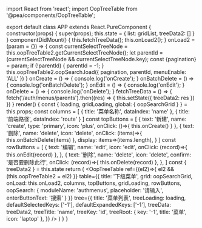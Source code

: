 import React from 'react';
import OopTreeTable from '@pea/components/OopTreeTable';

export default class APP extends React.PureComponent {
  constructor(props) {
    super(props);
    this.state = {
      list: gridList,
      treeData2: []
    }
  }
  componentDidMount() {
    this.fetchTreeData();
    this.onLoad2();
  }
  onLoad2 = (param = {}) => {
    const currentSelectTreeNode = this.oopTreeTable2.getCurrentSelectTreeNode();
    let parentId = (currentSelectTreeNode && currentSelectTreeNode.key);
    const {pagination} = param;
    if (!parentId) {
      parentId = -1;
    }
    this.oopTreeTable2.oopSearch.load({
      pagination,
      parentId,
      menuEnable: 'ALL'
    })
  }
  onCreate = () => {
    console.log('onCreate');
  }
  onBatchDelete = () => {
    console.log('onBatchDelete');
  }
  onEdit = () => {
    console.log('onEdit');
  }
  onDelete = () => {
    console.log('onDelete');
  }
  fetchTreeData = () => {
    fetch('/auth/menus/parents').then((res) => {
      this.setState({
        treeData2: res
      })
    })
  }
  render() {
    const {
      loading,
      gridLoading,
      global: { oopSearchGrid }
    } = this.props;
    const columns = [
      {
        title: '菜单名称', dataIndex: 'name'
      },
      {
        title: '前端路径', dataIndex: 'route'
      }
    ]
    const topButtons = [
      {
        text: '新建',
        name: 'create',
        type: 'primary',
        icon: 'plus',
        onClick: ()=>{ this.onCreate() }
      },
      {
        text: '删除',
        name: 'delete',
        icon: 'delete',
        onClick: (items)=>{ this.onBatchDelete(items) },
        display: items=>(items.length),
      }
    ]
    const rowButtons = [
      {
        text: '编辑',
        name: 'edit',
        icon: 'edit',
        onClick: (record)=>{ this.onEdit(record) },
      }, {
        text: '删除',
        name: 'delete',
        icon: 'delete',
        confirm: '是否要删除此行',
        onClick: (record)=>{ this.onDelete(record) },
      },
    ]
    const { treeData2 } = this.state
    return (
      <OopTreeTable
      ref={(el2)=>{ el2 && (this.oopTreeTable2 = el2) }}
      table={{
        title: '下级菜单',
        grid: oopSearchGrid,
        onLoad: this.onLoad2,
        columns,
        topButtons,
        gridLoading,
        rowButtons,
        oopSearch: {
          moduleName: 'authmenus',
          placeholder: '请输入',
          enterButtonText: '搜索'
        }
      }}
      tree={{
        title: '菜单列表',
        treeLoading: loading,
        defaultSelectedKeys: ['-1'],
        defaultExpandedKeys: ['-1'],
        treeData: treeData2,
        treeTitle: 'name',
        treeKey: 'id',
        treeRoot: {
          key: '-1',
          title: '菜单',
          icon: 'laptop'
        },
      }}
    />
    )
  }
}
